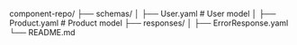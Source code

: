 component-repo/
├── schemas/
│   ├── User.yaml  # User model
│   ├── Product.yaml  # Product model
├── responses/
│   ├── ErrorResponse.yaml
└── README.md
